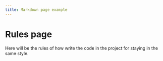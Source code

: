 ```yaml
---
title: Markdown page example
---
```


# Rules page

Here will be the rules of how write the code in the project for staying in the same style.